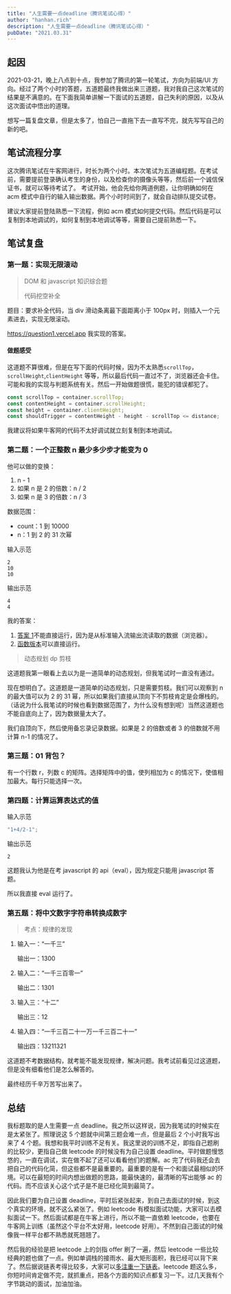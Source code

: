 ```yaml
---
title: "人生需要一点deadline（腾讯笔试心得）"
author: "hanhan.rich"
description: "人生需要一点deadline（腾讯笔试心得）"
pubDate: "2021.03.31"
---
```

## 起因

2021-03-21，晚上八点到十点，我参加了腾讯的第一轮笔试，方向为前端/UI 方向。经过了两个小时的答题，五道题最终我做出来三道题，我对我自己这次笔试的结果是不满意的。在下面我简单讲解一下面试的五道题，自己失利的原因，以及从这次面试中悟出的道理。

想写一篇复盘文章，但是太多了，怕自己一直拖下去一直写不完，就先写写自己的新的吧。

## 笔试流程分享

这次腾讯笔试在牛客网进行，时长为两个小时。本次笔试为五道编程题。在考试前，需要提前登录确认考生的身份，以及检查你的摄像头等等，然后前一个诚信保证书，就可以等待考试了。
考试开始，他会先给你两道例题，让你明确如何在 acm 模式中自行的输入输出数据。两个小时时间到了，就会自动排队提交试卷。

建议大家提前登陆熟悉一下流程，例如 acm 模式如何提交代码。然后代码是可以复制到本地调试的，如何复制到本地调试等等，需要自己提前熟悉一下。

## 笔试复盘

### 第一题：实现无限滚动

> DOM 和 javascript 知识综合题
>
> 代码挖空补全

题目：要求补全代码，当 div 滑动条离最下面距离小于 100px 时，则插入一个元素进去，实现无限滚动。

https://question1.vercel.app 我实现的答案。

#### 做题感受

这道题不算很难，但是在写下面的代码时候，因为不太熟悉`scrollTop`，`scrollHeight`,`clientHeight`
等等，所以最后代码一直过不了，浏览器还会卡住。可能和我的实现与判题系统有关。然后一开始做题很慌，能犯的错误都犯了。

```javascript
const scrollTop = container.scrollTop;
const contentHeight = container.scrollHeight;
const height = container.clientHeight;
const shouldTrigger = contentHeight - height - scrollTop <= distance;
```

我建议将如果牛客网的代码不太好调试就立刻复制到本地调试。

### 第二题：一个正整数 n 最少多少步才能变为 0

他可以做的变换：

1. n - 1
2. 如果 n 是 2 的倍数：n / 2
3. 如果 n 是 3 的倍数：n / 3

数据范围：

- count：1 到 10000
- n：1 到 2 的 31 次幂

输入示范

```
2
10
10
```

输出示范

```
4
4
```

我的答案：

1. [答案 1](https://runkit.com/hanhan9449/60598e1ecad539001bf1c146)不能直接运行，因为是从标准输入流输出流读取的数据（浏览器）。
2. [函数版本](https://runkit.com/hanhan9449/60598f19c986cc0019722ed4)可以直接运行。

> 动态规划 dp 剪枝

这道题我第一眼看上去以为是一道简单的动态规划，但我笔试时一直没有通过。

现在想明白了。这道题是一道简单的动态规划，只是需要剪枝。我们可以观察到 n 的最大值可以为 2 的 31 幂，所以如果我们直接从顶向下不剪枝肯定是会爆栈的。（话说为什么我笔试的时候也看到数据范围了，为什么没有想到呢）当然这道题也不能自底向上了，因为数据量太大了。

我们自顶向下，然后使用备忘录记录数据。如果是 2 的倍数或者 3 的倍数就不用计算 n-1 的情况了。

### 第三题：01 背包？

有一个行数 r，列数 c 的矩阵。选择矩阵中的值，使列相加为 c 的情况下，使值相加最大。每行只能选择一次。

### 第四题：计算运算表达式的值

输入示范

```javascript
"1+4/2-1";

```

输出示范

```
2
```

这题我认为他是在考 javascript 的 api（eval），因为规定只能用 javascript 答题。

所以我直接 eval 运行了。

### 第五题：将中文数字字符串转换成数字

> 考点：规律的发现

1. 输入一：“一千三”

   输出一：1300

2. 输入二：“一千三百零一”

   输出二：1301

3. 输入三：“十二”

   输出三：12

4. 输入四：“一千三百二十一万一千三百二十一”

   输出四：13211321

这道题不考数据结构，就考能不能发现规律，解决问题。我考试前看见过这道题，但是没有细看他们是怎么解答的。

最终经历千辛万苦写出来了。

## 总结

我标题取的是人生需要一点 deadline。我之所以这样说，因为我笔试的时候实在是太紧张了。照理说这 5 个题就中间第三题会难一点，但是最后 2 个小时我写出来了 4 个题。我想和我平时训练不足有关。我这里说的训练不足，即指自己题刷的比较少，更指自己做 leetcode 的时候没有为自己设置 deadline。平时做题慢悠悠的，一直在调试，实在做不起了还可以看看他们的题解。ac 完了代码我还会去把自己的代码化简，但这些都不是最重要的。最重要的是有一个和面试最相似的环境。可以在最短的时间内想出做题的思路，能最快速的，最清晰的写出能够 ac 的代码。而不应该关心这个式子是不是已经化简到最简了。

因此我们要为自己设置 deadline，平时后紧张起来，到自己去面试的时候，到这个真实的环境，就不这么紧张了。例如 leetcode 有模拟面试功能，大家可以去模拟面试一下。然后面试都是在牛客上进行，所以不能一直依赖 leetcode，也要在牛客网上训练（虽然这个平台不太好用，leetcode 好用）。不然到自己面试的时候像我一样平台都不熟悉就死翘翘了。

然后我的经验是把 leetcode 上的剑指 offer 刷了一遍，然后 leetcode 一些比较经典的题也做了一点。例如单调栈的接雨水、最大矩形面积，我已经可以背下来了。然后据说链表考得比较多，大家可以[多注重一下链表](https://leetcode-cn.com/circle/discuss/uHREEr/)。leetcode 题这么多，你短时间肯定做不完，就抓重点，把各个方面的知识点都复习一下。过几天我有个字节跳动的面试，加油加油。
